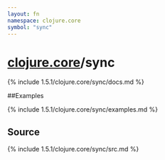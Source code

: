 ```yaml
---
layout: fn
namespace: clojure.core
symbol: "sync"
---
```


# [clojure.core](../)/sync

{% include 1.5.1/clojure.core/sync/docs.md %}

##Examples

{% include 1.5.1/clojure.core/sync/examples.md %}
## Source
{% include 1.5.1/clojure.core/sync/src.md %}

